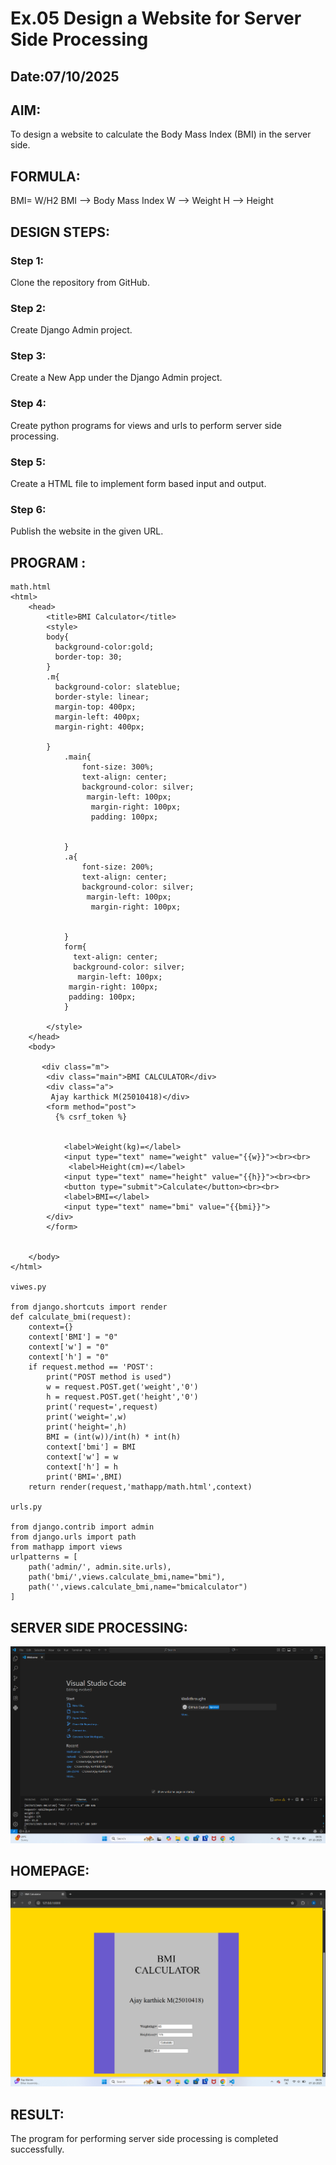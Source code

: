 # Ex.05 Design a Website for Server Side Processing
## Date:07/10/2025

## AIM:
 To design a website to calculate the Body Mass Index (BMI) in the server side.


## FORMULA:
BMI= W/H2
BMI --> Body Mass Index
 W --> Weight
 H --> Height

## DESIGN STEPS:

### Step 1:
Clone the repository from GitHub.

### Step 2:
Create Django Admin project.

### Step 3:
Create a New App under the Django Admin project.

### Step 4:
Create python programs for views and urls to perform server side processing.

### Step 5:
Create a HTML file to implement form based input and output.

### Step 6:
Publish the website in the given URL.

## PROGRAM :
```
math.html
<html>
    <head>
        <title>BMI Calculator</title>
        <style>
        body{
          background-color:gold;
          border-top: 30;
        }
        .m{
          background-color: slateblue;
          border-style: linear;
          margin-top: 400px;
          margin-left: 400px;
          margin-right: 400px;
          
        }
            .main{
                font-size: 300%;
                text-align: center;
                background-color: silver;
                 margin-left: 100px;
                  margin-right: 100px;
                  padding: 100px;
                  
                  
            }
            .a{
                font-size: 200%;
                text-align: center;
                background-color: silver;
                 margin-left: 100px;
                  margin-right: 100px;
                
                 
            }
            form{
              text-align: center;
              background-color: silver;
               margin-left: 100px;
             margin-right: 100px;
             padding: 100px;
            }
           
        </style>
    </head>
    <body>

       <div class="m">
        <div class="main">BMI CALCULATOR</div>
        <div class="a">
         Ajay karthick M(25010418)</div>
        <form method="post">
          {% csrf_token %}
           
           
            <label>Weight(kg)=</label>
            <input type="text" name="weight" value="{{w}}"><br><br>
             <label>Height(cm)=</label>
            <input type="text" name="height" value="{{h}}"><br><br>
            <button type="submit">Calculate</button><br><br>
            <label>BMI=</label>
            <input type="text" name="bmi" value="{{bmi}}">
        </div>
        </form>
        
        
    </body>
</html>

viwes.py

from django.shortcuts import render 
def calculate_bmi(request): 
    context={} 
    context['BMI'] = "0" 
    context['w'] = "0" 
    context['h'] = "0" 
    if request.method == 'POST': 
        print("POST method is used")
        w = request.POST.get('weight','0')
        h = request.POST.get('height','0')
        print('request=',request) 
        print('weight=',w) 
        print('height=',h) 
        BMI = (int(w))/int(h) * int(h) 
        context['bmi'] = BMI 
        context['w'] = w
        context['h'] = h
        print('BMI=',BMI) 
    return render(request,'mathapp/math.html',context)

urls.py

from django.contrib import admin
from django.urls import path 
from mathapp import views 
urlpatterns = [ 
    path('admin/', admin.site.urls), 
    path('bmi/',views.calculate_bmi,name="bmi"),
    path('',views.calculate_bmi,name="bmicalculator")
]
```


## SERVER SIDE PROCESSING:
![alt text](<Screenshot 2025-10-07 085123.png>)

## HOMEPAGE:

![alt text](<Screenshot 2025-10-07 085143.png>)
## RESULT:
The program for performing server side processing is completed successfully.
